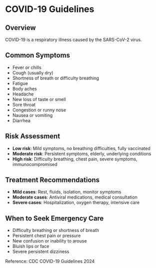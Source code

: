 # COVID-19 Guidelines

## Overview
COVID-19 is a respiratory illness caused by the SARS-CoV-2 virus.

## Common Symptoms
- Fever or chills
- Cough (usually dry)
- Shortness of breath or difficulty breathing
- Fatigue
- Body aches
- Headache
- New loss of taste or smell
- Sore throat
- Congestion or runny nose
- Nausea or vomiting
- Diarrhea

## Risk Assessment
- **Low risk**: Mild symptoms, no breathing difficulties, fully vaccinated
- **Moderate risk**: Persistent symptoms, elderly, underlying conditions
- **High risk**: Difficulty breathing, chest pain, severe symptoms, immunocompromised

## Treatment Recommendations
- **Mild cases**: Rest, fluids, isolation, monitor symptoms
- **Moderate cases**: Antiviral medications, medical consultation
- **Severe cases**: Hospitalization, oxygen therapy, intensive care

## When to Seek Emergency Care
- Difficulty breathing or shortness of breath
- Persistent chest pain or pressure
- New confusion or inability to arouse
- Bluish lips or face
- Severe persistent dizziness

Reference: CDC COVID-19 Guidelines 2024
